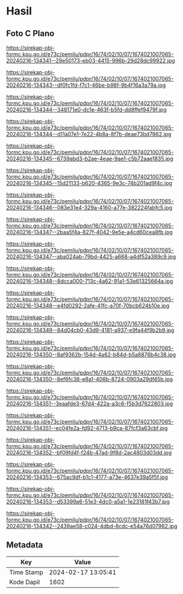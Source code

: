 # Hasil

## Foto C Plano

https://sirekap-obj-formc.kpu.go.id/e73c/pemilu/pdpr/16/74/02/10/07/1674021007065-20240216-134341--29e50173-eb03-4415-996b-29d28dc99922.jpg

https://sirekap-obj-formc.kpu.go.id/e73c/pemilu/pdpr/16/74/02/10/07/1674021007065-20240216-134343--df0fc1fd-f7c1-46be-b98f-9b4f16a3a79a.jpg

https://sirekap-obj-formc.kpu.go.id/e73c/pemilu/pdpr/16/74/02/10/07/1674021007065-20240216-134344--348171e0-dc1e-463f-b5fd-dd8ffef9479f.jpg

https://sirekap-obj-formc.kpu.go.id/e73c/pemilu/pdpr/16/74/02/10/07/1674021007065-20240216-134344--d11a07e1-7e22-4b8a-8f7b-deae73bd7862.jpg

https://sirekap-obj-formc.kpu.go.id/e73c/pemilu/pdpr/16/74/02/10/07/1674021007065-20240216-134345--6739abd3-b2ae-4eae-9ae1-c5b72aae1835.jpg

https://sirekap-obj-formc.kpu.go.id/e73c/pemilu/pdpr/16/74/02/10/07/1674021007065-20240216-134345--15d21133-b620-4365-9e3c-74b201ad9f4c.jpg

https://sirekap-obj-formc.kpu.go.id/e73c/pemilu/pdpr/16/74/02/10/07/1674021007065-20240216-134346--083e31e4-329a-4160-a77e-382224fabfc5.jpg

https://sirekap-obj-formc.kpu.go.id/e73c/pemilu/pdpr/16/74/02/10/07/1674021007065-20240216-134347--2baa5f4a-827f-4042-9e5e-a4cd60cea8fb.jpg

https://sirekap-obj-formc.kpu.go.id/e73c/pemilu/pdpr/16/74/02/10/07/1674021007065-20240216-134347--aba024ab-79bd-4425-a668-a4df52a389c9.jpg

https://sirekap-obj-formc.kpu.go.id/e73c/pemilu/pdpr/16/74/02/10/07/1674021007065-20240216-134348--8dcca000-713c-4a62-91a1-53e61325664a.jpg

https://sirekap-obj-formc.kpu.go.id/e73c/pemilu/pdpr/16/74/02/10/07/1674021007065-20240216-134348--e4fd0292-2afe-41fc-a70f-70bcb624b10e.jpg

https://sirekap-obj-formc.kpu.go.id/e73c/pemilu/pdpr/16/74/02/10/07/1674021007065-20240216-134349--84d04cb0-43d9-4181-a937-e9fa44f9b2b9.jpg

https://sirekap-obj-formc.kpu.go.id/e73c/pemilu/pdpr/16/74/02/10/07/1674021007065-20240216-134350--8af9362b-154d-4a62-b84d-b5a6876b4c38.jpg

https://sirekap-obj-formc.kpu.go.id/e73c/pemilu/pdpr/16/74/02/10/07/1674021007065-20240216-134350--8ef6fc38-e8a1-406b-8724-0903a29df45b.jpg

https://sirekap-obj-formc.kpu.go.id/e73c/pemilu/pdpr/16/74/02/10/07/1674021007065-20240216-134351--3eaafde3-67d4-422a-a3c6-f5b3d7622803.jpg

https://sirekap-obj-formc.kpu.go.id/e73c/pemilu/pdpr/16/74/02/10/07/1674021007065-20240216-134351--ec04fe2a-fd92-4713-b9ca-87fcf3a63cbf.jpg

https://sirekap-obj-formc.kpu.go.id/e73c/pemilu/pdpr/16/74/02/10/07/1674021007065-20240216-134352--bf09fd4f-f24b-47ad-9f8d-2ac4803d03dd.jpg

https://sirekap-obj-formc.kpu.go.id/e73c/pemilu/pdpr/16/74/02/10/07/1674021007065-20240216-134353--675ac9df-b1c1-4177-a73e-4637e39a5f5f.jpg

https://sirekap-obj-formc.kpu.go.id/e73c/pemilu/pdpr/16/74/02/10/07/1674021007065-20240216-134353--d53399a6-51e3-4dc0-a5a1-1e23181f43b7.jpg

https://sirekap-obj-formc.kpu.go.id/e73c/pemilu/pdpr/16/74/02/10/07/1674021007065-20240216-134342--2439ae58-c024-4dbd-8cdc-e54a76d07962.jpg


## Metadata

| Key        | Value               |
| ---------- | ------------------- |
| Time Stamp | 2024-02-17 13:05:41 |
| Kode Dapil | 1602                |



